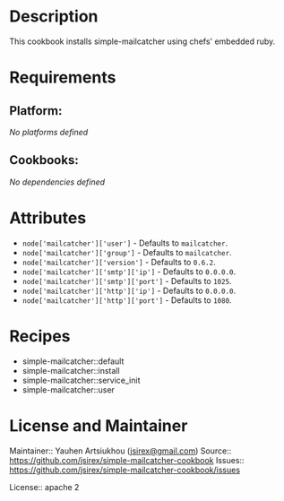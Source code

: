 # Description

This cookbook installs simple-mailcatcher using chefs' embedded ruby.

# Requirements

## Platform:

*No platforms defined*

## Cookbooks:

*No dependencies defined*

# Attributes

* `node['mailcatcher']['user']` -  Defaults to `mailcatcher`.
* `node['mailcatcher']['group']` -  Defaults to `mailcatcher`.
* `node['mailcatcher']['version']` -  Defaults to `0.6.2`.
* `node['mailcatcher']['smtp']['ip']` -  Defaults to `0.0.0.0`.
* `node['mailcatcher']['smtp']['port']` -  Defaults to `1025`.
* `node['mailcatcher']['http']['ip']` -  Defaults to `0.0.0.0`.
* `node['mailcatcher']['http']['port']` -  Defaults to `1080`.

# Recipes

* simple-mailcatcher::default
* simple-mailcatcher::install
* simple-mailcatcher::service_init
* simple-mailcatcher::user

# License and Maintainer

Maintainer:: Yauhen Artsiukhou (<jsirex@gmail.com>)
Source:: https://github.com/jsirex/simple-mailcatcher-cookbook
Issues:: https://github.com/jsirex/simple-mailcatcher-cookbook/issues

License:: apache 2
